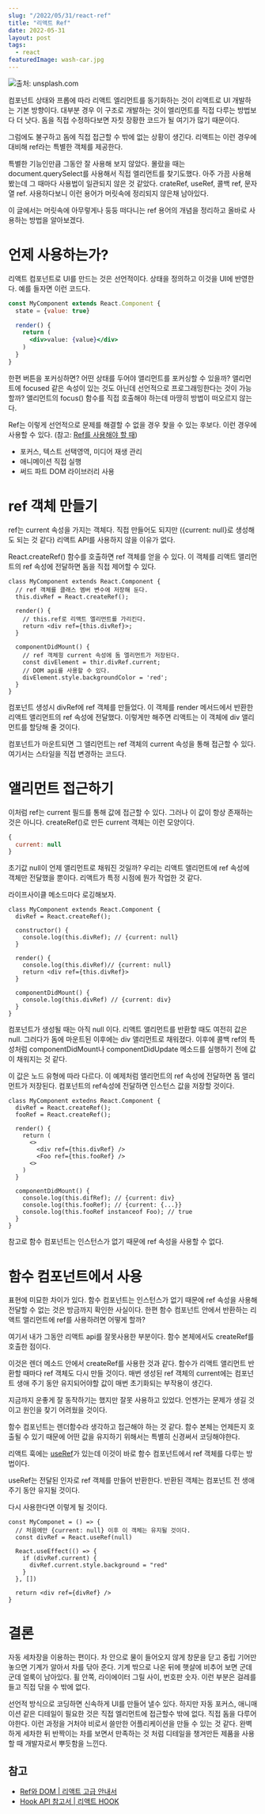 ```yaml
---
slug: "/2022/05/31/react-ref"
title: "리액트 Ref"
date: 2022-05-31
layout: post
tags:
  - react
featuredImage: wash-car.jpg
---
```


![출처: unsplash.com](./wash-car.jpg)

컴포넌트 상태와 프롭에 따라 리액트 엘리먼트를 동기화하는 것이 리액트로 UI 개발하는 기본 방향이다.
대부분 경우 이 구조로 개발하는 것이 엘리먼트를 직접 다루는 방법보다 더 낫다.
돔을 직접 수정하다보면 자칫 장황한 코드가 될 여기가 많기 때문이다.

그럼에도 불구하고 돔에 직접 접근할 수 밖에 없는 상황이 생긴다.
리액트는 이런 경우에 대비해 ref라는 특별한 객체를 제공한다.

특별한 기능인만큼 그동안 잘 사용해 보지 않았다.
몰랐을 때는 document.querySelect를 사용해서 직접 엘리먼트를 찾기도했다.
아주 가끔 사용해 봤는데 그 때마다 사용법이 일관되지 않은 것 같았다.
crateRef, useRef, 콜백 ref, 문자열 ref.
사용하다보니 이런 용어가 머릿속에 정리되지 않은채 남아있다.

이 글에서는 머릿속에 아무렇게나 둥둥 떠다니는 ref 용어의 개념을 정리하고 올바로 사용하는 방법을 알아보겠다.

# 언제 사용하는가?

리액트 컴포넌트로 UI를 만드는 것은 선언적이다.
상태을 정의하고 이것을 UI에 반영한다.
예를 들자면 이런 코드다.

```jsx
const MyComponent extends React.Component {
  state = {value: true}

  render() {
    return (
      <div>value: {value}</div>
    )
  }
}
```

한편 버튼을 포커싱하면?
어떤 상태를 두어야 앨리먼트를 포커싱할 수 있을까?
앨리먼트에 focused 같은 속성이 있는 것도 아닌데 선언적으로 프로그래밍한다는 것이 가능할까?
앨리먼트의 focus() 함수를 직접 호출해야 하는데 마땅히 방법이 떠오르지 않는다.

Ref는 이렇게 선언적으로 문제를 해결할 수 없을 경우 찾을 수 있는 후보다.
이런 경우에 사용할 수 있다. (참고: [Ref를 사용해야 할 때](https://ko.reactjs.org/docs/refs-and-the-dom.html#when-to-use-refs))

- 포커스, 텍스트 선택영역, 미디어 재생 관리
- 애니메이션 직접 실행
- 써드 파트 DOM 라이브러리 사용

# ref 객체 만들기

ref는 current 속성을 가지는 객체다.
직접 만들어도 되지만 ({current: null}로 생성해도 되는 것 같다) 리액트 API를 사용하지 않을 이유가 없다.

React.createRef() 함수를 호출하면 ref 객체를 얻을 수 있다.
이 객체를 리액트 앨리먼트의 ref 속성에 전달하면 돔을 직접 제어할 수 있다.

```jsx{2-3,6-7,11-14}
class MyComponent extends React.Component {
  // ref 객체를 클래스 멤버 변수에 저장해 둔다.
  this.divRef = React.createRef();

  render() {
    // this.ref로 리액트 엘리먼트를 가리킨다.
    return <div ref={this.divRef}>;
  }

  componentDidMount() {
    // ref 객체읭 current 속성에 돔 엘리먼트가 저장된다.
    const divElement = thir.divRef.current;
    // DOM api를 사용할 수 있다.
    divElement.style.backgroundColor = 'red';
  }
}
```

컴포넌트 생성시 divRef에 ref 객체를 만들었다.
이 객체를 render 메서드에서 반환한 리액트 앨리먼트의 ref 속성에 전달했다.
이렇게만 해주면 리액트는 이 객체에 div 앨리먼트를 할당해 줄 것이다.

컴포넌트가 마운트되면 그 앨리먼트는 ref 객체의 current 속성을 통해 접근할 수 있다.
여기서는 스타일을 직접 변경하는 코드다.

# 앨리먼트 접근하기

이처럼 ref는 current 필드를 통해 값에 접근할 수 있다.
그러나 이 값이 항상 존재하는 것은 아니다.
createRef()로 만든 current 객체는 이런 모양이다.

```js
{
  current: null
}
```

초기값 null이 언제 앨리먼트로 채워진 것일까?
우리는 리액트 앨리먼트에 ref 속성에 객체만 전달했을 뿐이다.
리액트가 특정 시점에 뭔가 작업한 것 같다.

라이프사이클 메소드마다 로깅해보자.

```jsx{5,9,14}
class MyComponent extends React.Component {
  divRef = React.createRef();

  constructor() {
    console.log(this.divRef); // {current: null}
  }

  render() {
    console.log(this.divRef)// {current: null}
    return <div ref={this.divRef}>
  }

  componentDidMount() {
    console.log(this.divRef) // {current: div}
  }
}
```

컴포넌트가 생성될 때는 아직 null 이다.
리액트 앨리먼트를 반환할 때도 여전히 값은 null.
그러다가 돔에 마운트된 이후에는 div 앨리먼트로 채워졌다.
이후에 콜백 ref의 특성처럼 componentDidMount나 componentDidUpdate 메소드를 실행하기 전에 값이 채워지는 것 같다.

이 값은 노드 유형에 따라 다르다.
이 예제처럼 앨리먼트의 ref 속성에 전달하면 돔 앨리먼트가 저장된다.
컴포넌트의 ref속성에 전달하면 인스턴스 값을 저장할 것이다.

```jsx{9,16-17}
class MyComponent extedns React.Component {
  divRef = React.createRef();
  fooRef = React.createRef();

  render() {
    return (
      <>
        <div ref={this.divRef} />
        <Foo ref={this.fooRef} />
      <>
    )
  }

  componentDidMount() {
    console.log(this.difRef); // {current: div}
    console.log(this.fooRef); // {current: {...}}
    console.log(this.fooRef instanceof Foo); // true
  }
}
```

참고로 함수 컴포넌트는 인스턴스가 없기 때문에 ref 속성을 사용할 수 없다.

# 함수 컴포넌트에서 사용

표현에 미묘한 차이가 있다.
함수 컴포넌트는 인스턴스가 없기 때문에 ref 속성을 사용해 전달할 수 없는 것은 방금까지 확인한 사실이다.
한편 함수 컴포넌트 안에서 반환하는 리액트 앨리먼트에 ref를 사용하려면 어떻게 할까?

여기서 내가 그동안 리액트 api를 잘못사용한 부분이다.
함수 본체에서도 createRef를 호출한 점이다.

이것은 렌더 메소드 안에서 createRef를 사용한 것과 같다.
함수가 리액트 앨리먼트 반환할 때마다 ref 객체도 다시 만들 것이다.
매번 생성된 ref 객체의 current에는 컴포넌트 생애 주기 동안 유지되어야할 값이 매번 초기화되는 부작용이 생긴다.

지금까지 운좋게 잘 동작하기는 했지만 잘못 사용하고 있었다.
언젠가는 문제가 생길 것이고 원인을 찾기 어려웠을 것이다.

함수 컴포넌트는 렌더함수라 생각하고 접근해야 하는 것 같다.
함수 본체는 언제든지 호출될 수 있기 때문에 어떤 값을 유지하기 위해서는 특별히 신경써서 코딩해야한다.

리액트 훅에는 [useRef](https://ko.reactjs.org/docs/hooks-reference.html#useref)가 있는데 이것이 바로 함수 컴포넌트에서 ref 객체를 다루는 방법이다.

useRef는 전달된 인자로 ref 객체를 만들어 반환한다.
반환된 객체는 컴포넌트 전 생애주기 동안 유지될 것이다.

다시 사용한다면 이렇게 될 것이다.

```jsx{2-3}
const MyComponet = () => {
  // 처음에만 {current: null} 이후 이 객체는 유지될 것이다.
  const divRef = React.useRef(null)

  React.useEffect(() => {
    if (divRef.current) {
      divRef.current.style.background = "red"
    }
  }, [])

  return <div ref={divRef} />
}
```

# 결론

자동 세차장을 이용하는 편이다.
차 안으로 물이 들어오지 않게 창문을 닫고 중립 기어만 놓으면 기계가 알아서 차를 닦아 준다.
기계 밖으로 나온 뒤에 햇살에 비추어 보면 군데군데 얼룩이 남아있다.
휠 안쪽, 라이에이터 그릴 사이, 번호판 숫자.
이런 부분은 걸레를 들고 직접 닦을 수 밖에 없다.

선언적 방식으로 코딩하면 신속하게 UI를 만들어 낼수 있다.
하지만 자동 포커스, 애니매이션 같은 디테일이 필요한 것은 직접 엘리먼트에 접근할수 밖에 없다.
직접 돔을 다루어야한다.
이런 과정을 거처야 비로서 쓸만한 어플리케이션을 만들 수 있는 것 같다.
완벽하게 세차한 뒤 반짝이는 차를 보면서 만족하는 것 처럼 디테일을 챙겨만든 제품을 사용할 때 개발자로서 뿌듯함을 느낀다.

## 참고

- [Ref와 DOM | 리액트 고급 안내서](https://ko.reactjs.org/docs/refs-and-the-dom.html)
- [Hook API 참고서 | 리액트 HOOK](https://ko.reactjs.org/docs/hooks-reference.html#useref)
